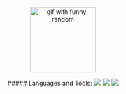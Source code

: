 <div align="center">
<img height="150" src="https://i.imgur.com/1INYrlX.gif" alt="gif with funny random" />
</div>
 
 <p align="center">
   ##### Languages and Tools:

 <img src="https://img.shields.io/badge/typescript%20-%23007ACC.svg?&style=for-the-badge&logo=typescript&logoColor=white"/>
 <img src="https://img.shields.io/badge/lua-%232C2D72.svg?&style=for-the-badge&logo=lua&logoColor=white"/>
 <img src="https://img.shields.io/badge/go-%2300ADD8.svg?&style=for-the-badge&logo=go&logoColor=white" />

</p>
